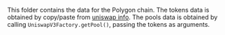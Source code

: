 This folder contains the data for the Polygon chain. The tokens data is obtained by copy/paste from [uniswap info](https://info.uniswap.org/#/polygon/tokens). The pools data is obtained by calling `UniswapV3Factory.getPool()`, passing the tokens as arguments.
